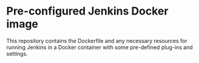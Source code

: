 # Pre-configured Jenkins Docker image

This repository contains the Dockerfile and any necessary resources
for running Jenkins in a Docker container with some pre-defined
plug-ins and settings.
